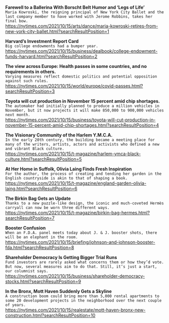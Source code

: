 **Farewell to a Ballerina With Borscht Belt Humor and ‘Legs of Life’**\
`Maria Kowroski, the reigning principal of New York City Ballet and the last company member to have worked with Jerome Robbins, takes her final bow.`\
https://nytimes.com/2021/10/15/arts/dance/maria-kowroski-retires-from-new-york-city-ballet.html?searchResultPosition=1

**Harvard’s Investment Report Card**\
`Big college endowments had a bumper year.`\
https://nytimes.com/2021/10/15/business/dealbook/college-endowment-funds-harvard.html?searchResultPosition=2

**The view across Europe: Health passes in some countries, and no requirements in others.**\
`Varying measures reflect domestic politics and potential opposition against such rules.`\
https://nytimes.com/2021/10/15/world/europe/covid-passes.html?searchResultPosition=3

**Toyota will cut production in November 15 percent amid chip shortages.**\
`The automaker had initially planned to produce a million vehicles in November, but it now projects it will make 850,000 to 900,000 vehicles next month.`\
https://nytimes.com/2021/10/15/business/toyota-will-cut-production-in-november-15-percent-amid-chip-shortages.html?searchResultPosition=4

**The Visionary Community of the Harlem Y.M.C.A.**\
`In the early 20th century, the building became a meeting place for many of the writers, artists, actors and activists who defined a new and vibrant Black culture.`\
https://nytimes.com/2021/10/15/t-magazine/harlem-ymca-black-culture.html?searchResultPosition=5

**At Her Home in Suffolk, Olivia Laing Finds Fresh Inspiration**\
`For the author, the process of creating and tending her garden in the English countryside is akin to that of shaping a book.`\
https://nytimes.com/2021/10/15/t-magazine/england-garden-olivia-laing.html?searchResultPosition=6

**The Birkin Bag Gets an Update**\
`Thanks to a new puzzle-like design, the iconic and much-coveted Hermès carryall can now be worn three different ways.`\
https://nytimes.com/2021/10/15/t-magazine/birkin-bag-hermes.html?searchResultPosition=7

**Booster Confusion**\
`When an F.D.A. panel meets today about J. & J. booster shots, there will be an elephant in the room.`\
https://nytimes.com/2021/10/15/briefing/johnson-and-johnson-booster-fda.html?searchResultPosition=8

**Shareholder Democracy Is Getting Bigger Trial Runs**\
`Fund investors are rarely asked what concerns them or how they’d vote. But now, several measures aim to do that. Still, it’s just a start, our columnist says.`\
https://nytimes.com/2021/10/15/business/shareholder-democracy-stocks.html?searchResultPosition=9

**In the Bronx, Mott Haven Suddenly Gets a Skyline**\
`A construction boom could bring more than 5,000 rental apartments to some 20 development projects in the neighborhood over the next couple of years.`\
https://nytimes.com/2021/10/15/realestate/mott-haven-bronx-new-construction.html?searchResultPosition=10

